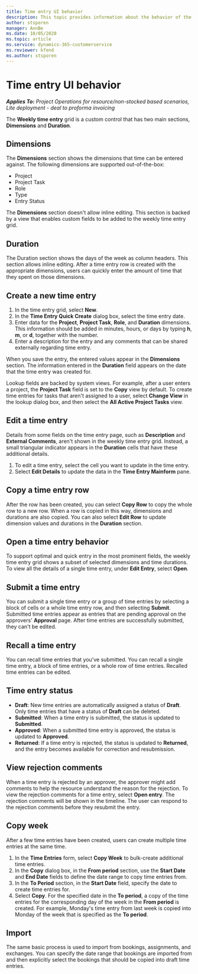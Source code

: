 ```yaml
---
title: Time entry UI behavior
description: This topic provides information about the behavior of the UI for Time Entry. 
author: stsporen
manager: AnnBe
ms.date: 10/05/2020
ms.topic: article
ms.service: dynamics-365-customerservice
ms.reviewer: kfend
ms.author: stsporen
---
```


# Time entry UI behavior

_**Applies To:** Project Operations for resource/non-stocked based scenarios, Lite deployment - deal to proforma invoicing_


The **Weekly time entry** grid is a custom control that has two main sections, **Dimensions** and **Duration**.

## Dimensions
The **Dimensions** section shows the dimensions that time can be entered against. The following dimensions are supported out-of-the-box:

  - Project
  - Project Task
  - Role
  - Type
  - Entry Status

The **Dimensions** section doesn't allow inline editing. This section is backed by a view that enables custom fields to be added to the weekly time entry grid.

## Duration
The Duration section shows the days of the week as column headers. This section allows inline editing. After a time entry row is created with the appropriate dimensions, users can quickly enter the amount of time that they spent on those dimensions.

## Create a new time entry

1. In the time entry grid, select **New**. 
2. In the **Time Entry Quick Create** dialog box, select the time entry date.
3. Enter data for the **Project**, **Project Task**, **Role**, and **Duration** dimensions. This information should be added in minutes, hours, or days by typing **h**, **m**, or **d**, together with the number. 
4. Enter a description for the entry and any comments that can be shared externally regarding time entry. 

When you save the entry, the entered values appear in the **Dimensions** section. The information entered in the **Duration** field appears on the date that the time entry was created for.

Lookup fields are backed by system views. For example, after a user enters a project, the **Project Task** field is set to the **Copy** view by default. To create time entries for tasks that aren't assigned to a user, select **Change View** in the lookup dialog box, and then select the **All Active Project Tasks** view.

## Edit a time entry 
Details from some fields on the time entry page, such as **Description** and **External Comments**, aren't shown in the weekly time entry grid. Instead, a small triangular indicator appears in the **Duration** cells that have these additional details. 

1. To edit a time entry, select the cell you want to update in the time entry.
2. Select **Edit Details** to update the data in the **Time Entry Mainform** pane. 

## Copy a time entry row
After the row has been created, you can select **Copy Row** to copy the whole row to a new row. When a row is copied in this way, dimensions and durations are also copied. You can also select **Edit Row** to update dimension values and durations in the **Duration** section.

## Open a time entry behavior
To support optimal and quick entry in the most prominent fields, the weekly time entry grid shows a subset of selected dimensions and time durations. To view all the details of a single time entry, under **Edit Entry**, select **Open**.

## Submit a time entry
You can submit a single time entry or a group of time entries by selecting a block of cells or a whole time entry row, and then selecting **Submit**. Submitted time entries appear as entries that are pending approval on the approvers' **Approval** page. After time entries are successfully submitted, they can't be edited.

## Recall a time entry
You can recall time entries that you've submitted. You can recall a single time entry, a block of time entries, or a whole row of time entries. Recalled time entries can be edited.

## Time entry status

- **Draft**: New time entries are automatically assigned a status of **Draft**. Only time entries that have a status of **Draft** can be deleted.
- **Submitted**: When a time entry is submitted, the status is updated to **Submitted**. 
- **Approved**: When a submitted time entry is approved, the status is updated to **Approved**. 
- **Returned**: If a time entry is rejected, the status is updated to **Returned**, and the entry becomes available for correction and resubmission. 

## View rejection comments
When a time entry is rejected by an approver, the approver might add comments to help the resource understand the reason for the rejection. To view the rejection comments for a time entry, select **Open entry**. The rejection comments will be shown in the timeline. The user can respond to the rejection comments before they resubmit the entry.

## Copy week
After a few time entries have been created, users can create multiple time entries at the same time.

1. In the **Time Entries** form, select **Copy Week** to bulk-create additional time entries. 
2. In the **Copy** dialog box, in the **From period** section, use the **Start Date** and **End Date** fields to define the date range to copy time entries from. 
3. In the **To Period** section, in the **Start Date** field, specify the date to create time entries for. 
4. Select **Copy**. For the specified date in the **To period**, a copy of the time entries for the corresponding day of the week in the **From period** is created. For example, Monday's time entry from last week is copied into Monday of the week that is specified as the **To period**.

## Import
The same basic process is used to import from bookings, assignments, and exchanges. You can specify the date range that bookings are imported from and then explicitly select the bookings that should be copied into draft time entries. 
